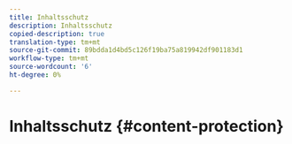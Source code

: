 ```yaml
---
title: Inhaltsschutz
description: Inhaltsschutz
copied-description: true
translation-type: tm+mt
source-git-commit: 89bdda1d4bd5c126f19ba75a819942df901183d1
workflow-type: tm+mt
source-wordcount: '6'
ht-degree: 0%

---
```



# Inhaltsschutz {#content-protection}
